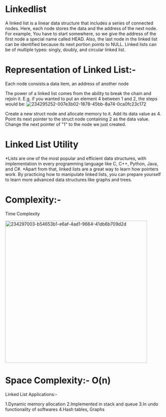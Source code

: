 # Linkedlist

A linked list is a linear data structure that includes a series of connected nodes. Here, each node stores the data and the address of the next node. 
For example, You have to start somewhere, so we give the address of the first node a special name called HEAD. Also, the last node in the linked list can be identified because its next portion points to NULL.
Linked lists can be of multiple types: singly, doubly, and circular linked list.

# Representation of Linked List:-
Each node consists:a data item, an address of another node

The power of a linked list comes from the ability to break the chain and rejoin it. E.g. if you wanted to put an element 4 between 1 and 2, the steps would be:
![234295252-007e3b02-1878-45bb-8a74-0ca0fc23c172](https://user-images.githubusercontent.com/96248783/234404455-3a75b91c-12fc-4062-b745-b14c73897f64.png)


Create a new struct node and allocate memory to it.
Add its data value as 4.  
Point its next pointer to the struct node containing 2 as the data value.
Change the next pointer of "1" to the node we just created.
# Linked List Utility

*Lists are one of the most popular and efficient data structures, with implementation in every programming language like C, C++, Python, Java, and C#.
*Apart from that, linked lists are a great way to learn how pointers work. By practicing how to manipulate linked lists, you can prepare yourself to learn more advanced data structures like graphs and trees.


# Complexity:-
Time Complexity


<img width="455" alt="234297003-b54653b1-e6af-4ad1-9664-41db6b709d2d" src="https://user-images.githubusercontent.com/96248783/234405046-5f15d459-d81e-4f4a-b229-26c1236472ea.png">


# Space Complexity:- O(n)

Linked List Applications:-

1.Dynamic memory allocation
2.Implemented in stack and queue
3.In undo functionality of softwares
4.Hash tables, Graphs




